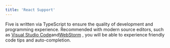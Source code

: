 ```yaml
---
title: 'React Support'
---
```


Five is written via TypeScript to ensure the quality of development and programming experience. Recommended with modern source editors, such as [Visual Studio Code](https://code.visualstudio.com/)and[WebStorm](https://www.jetbrains.com/webstorm/) , you will be able to experience friendly code tips and auto-completion.
